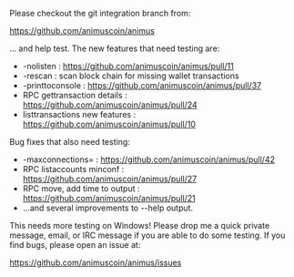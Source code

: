Please checkout the git integration branch from:

https://github.com/animuscoin/animus

... and help test.  The new features that need testing are:

* -nolisten : https://github.com/animuscoin/animus/pull/11
* -rescan : scan block chain for missing wallet transactions
* -printtoconsole : https://github.com/animuscoin/animus/pull/37
* RPC gettransaction details : https://github.com/animuscoin/animus/pull/24
* listtransactions new features : https://github.com/animuscoin/animus/pull/10

Bug fixes that also need testing:

* -maxconnections= : https://github.com/animuscoin/animus/pull/42
* RPC listaccounts minconf : https://github.com/animuscoin/animus/pull/27
* RPC move, add time to output : https://github.com/animuscoin/animus/pull/21
* ...and several improvements to --help output.

This needs more testing on Windows!  Please drop me a quick private message, email, or IRC message if you are able to do some testing.  If you find bugs, please open an issue at:

https://github.com/animuscoin/animus/issues
